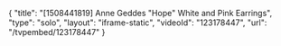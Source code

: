 {
    "title": "[1508441819] Anne Geddes \"Hope\" White and Pink Earrings",
    "type": "solo",
    "layout": "iframe-static",
    "videoId": "123178447",
    "url": "\/tvpembed\/123178447"
}